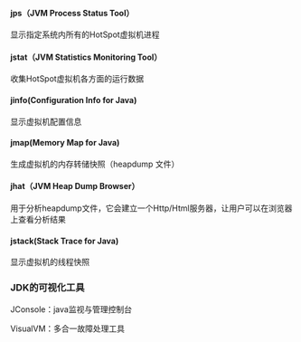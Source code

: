 #### jps（JVM Process Status Tool）

显示指定系统内所有的HotSpot虚拟机进程

#### jstat（JVM Statistics Monitoring Tool）

收集HotSpot虚拟机各方面的运行数据

#### jinfo(Configuration Info for Java)

显示虚拟机配置信息

#### jmap(Memory Map for Java)

生成虚拟机的内存转储快照（heapdump 文件）

#### jhat（JVM Heap Dump Browser）

用于分析heapdump文件，它会建立一个Http/Html服务器，让用户可以在浏览器上查看分析结果

#### jstack(Stack Trace for Java)

显示虚拟机的线程快照





### JDK的可视化工具

JConsole：java监视与管理控制台

VisualVM：多合一故障处理工具

